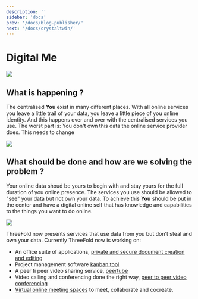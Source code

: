 ```yaml
---
description: ''
sidebar: 'docs'
prev: '/docs/blog-publisher/'
next: '/docs/crystaltwin/'
---
```


# Digital Me

![](./me.png)

## What is happening ?

The centralised **You** exist in many different places. With all online services you leave a little trail of your data, you leave a little piece of you online identity. And this happens over and over with the centralised services you use.  The worst part is:  You don't own this data the online service provider does.  This needs to change

![](./fragmented_digital_self_notext.png)

## What should be done and how are we solving the problem ?

Your online data shoud be yours to begin with and stay yours for the full duration of you online presence.  The services you use should be allowed to "see" your data but not own your data. To achieve this **You** should be put in the center and have a digital online self that has knowledge and capabilities to the things you want to do online.

![](./your_digital_self_notext.png)

ThreeFold now presents services that use data from you but don't steal and own your data.  Currently ThreeFold now is working on:
 - An office suite of applications, [private and secure document creation and editing](cryptpad.md)
 - Project management software [kanban tool](taiga.md)
 - A peer ti peer video sharing service, [peertube](peertube.md)
 - Video calling and conferencing done the right way, [peer to peer video conferencing](freeflow_connect.md)
 - [Virtual online meeting spaces](hubs.md) to meet, collaborate and cocreate.

